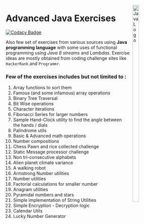 <img src="https://seeklogo.com/images/J/java-logo-7F8B35BAB3-seeklogo.com.png"
     alt="Java Logo"
     style="float: right; margin-left: 10px; width:20%; height:40%;" 
     align="right"/>

# Advanced Java Exercises

[![Codacy Badge](https://api.codacy.com/project/badge/Grade/90a4e8d774414db5a3805b2d62fd2f4e)](https://app.codacy.com/app/Vignesh-Durairaj/Java-Exercises?utm_source=github.com&utm_medium=referral&utm_content=Vignesh-Durairaj/Java-Exercises&utm_campaign=Badge_Grade_Dashboard)

Also few set of exercises from various sources using **Java programming language** with some uses of functional programming using *Java 8 streams* and *Lambdas*. Exercise ideas are mostly obtained from coding challenge sites like `HackerRank` and `Programmr`.

### Few of the exercises includes but not limited to :

1. Array functions to sort them
2. Famous (and some infamous) array operations
3. Binary Tree Traversal
4. Bit Wise operations
5. Character iterations
6. Fibonacci Series for larger numbers
7. Sample Hand-Clock utility to find the angle between the hands / dials
8. Palindrome utils
9. Basic & Advanced math operations
10. Number compositions
11. Chess Pawn and rice collected challenge
12. Static Message processor challenge
13. Non tri-consecutive alphabets
14. Alien planet climate variance
15. A walking robot
16. Armstrong Number utilities
17. Number utilities
18. Factorial calculations for smaller number
19. Anagram utilities
20. Pyramidal numbers and stars
21. Simple implementation of String Utilities
22. Simple Encryption - Decryption logic
23. Calendar Utils
24. Lucky Number Generator
